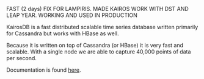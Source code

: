 
FAST (2 days) FIX FOR LAMPIRIS.
MADE KAIROS WORK WITH DST AND LEAP YEAR.
WORKING AND USED IN PRODUCTION

KairosDB is a fast distributed scalable time series database written primarily for Cassandra but works with HBase as well.

Because it is written on top of Cassandra (or HBase) it is very fast and scalable. With a single node we are able to capture 40,000 points of data per second.

Documentation is found [here](http://code.google.com/p/kairosdb/).
